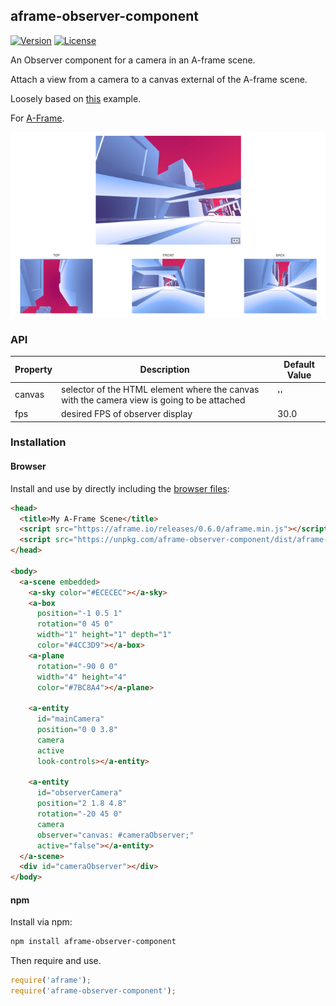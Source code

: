 ## aframe-observer-component

[![Version](http://img.shields.io/npm/v/aframe-observer-component.svg?style=flat-square)](https://npmjs.org/package/aframe-observer-component)
[![License](http://img.shields.io/npm/l/aframe-observer-component.svg?style=flat-square)](https://npmjs.org/package/aframe-observer-component)

An Observer component for a camera in an A-frame scene.

Attach a view from a camera to a canvas external of the A-frame scene.

Loosely based on [this](https://gist.github.com/derickson/334a48eb1f53f6891c59a2c137c180fa) example.

For [A-Frame](https://aframe.io).

![observer example](https://raw.githubusercontent.com/micataudella/aframe-observer-component/master/img/screenshot.png)

### API

| Property | Description | Default Value |
| -------- | ----------- | ------------- |
| canvas   | selector of the HTML element where the canvas with the camera view is going to be attached | '' |
| fps      | desired FPS of observer display | 30.0 |

### Installation

#### Browser

Install and use by directly including the [browser files](dist):

```html
<head>
  <title>My A-Frame Scene</title>
  <script src="https://aframe.io/releases/0.6.0/aframe.min.js"></script>
  <script src="https://unpkg.com/aframe-observer-component/dist/aframe-observer-component.min.js"></script>
</head>

<body>
  <a-scene embedded>
    <a-sky color="#ECECEC"></a-sky>
    <a-box 
      position="-1 0.5 1" 
      rotation="0 45 0" 
      width="1" height="1" depth="1"  
      color="#4CC3D9"></a-box>
    <a-plane 
      rotation="-90 0 0" 
      width="4" height="4" 
      color="#7BC8A4"></a-plane>

    <a-entity
      id="mainCamera"
      position="0 0 3.8"
      camera
      active
      look-controls></a-entity>

    <a-entity
      id="observerCamera"
      position="2 1.8 4.8"
      rotation="-20 45 0"
      camera
      observer="canvas: #cameraObserver;"
      active="false"></a-entity>
  </a-scene>
  <div id="cameraObserver"></div>
</body>
```

#### npm

Install via npm:

```bash
npm install aframe-observer-component
```

Then require and use.

```js
require('aframe');
require('aframe-observer-component');
```
